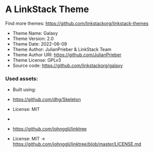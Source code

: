 # A LinkStack Theme
Find more themes: https://github.com/linkstackorg/linkstack-themes
                                                                                                                                                                         
*	Theme Name: Galaxy
*	Theme Version: 2.0
*	Theme Date: 2022-06-09
*	Theme Author: JulianPrieber & LinkStack Team
*	Theme Author URI: https://github.com/JulianPrieber
*	Theme License: GPLv3
*	Source code: https://github.com/linkstackorg/galaxy


### Used assets:
* Built using:
* https://github.com/dhg/Skeleton
* License: MIT

*
* https://github.com/johnggli/linktree
* License: MIT -> https://github.com/johnggli/linktree/blob/master/LICENSE.md
